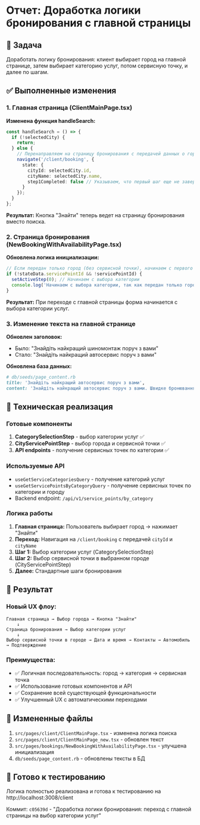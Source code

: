 # Отчет: Доработка логики бронирования с главной страницы

## 🎯 Задача
Доработать логику бронирования: клиент выбирает город на главной странице, затем выбирает категорию услуг, потом сервисную точку, и далее по шагам.

## ✅ Выполненные изменения

### 1. Главная страница (ClientMainPage.tsx)
**Изменена функция handleSearch:**
```typescript
const handleSearch = () => {
  if (!selectedCity) {
    return;
  } else {
    // Перенаправляем на страницу бронирования с передачей данных о городе
    navigate('/client/booking', {
      state: {
        cityId: selectedCity.id,
        cityName: selectedCity.name,
        step1Completed: false // Указываем, что первый шаг еще не завершен
      }
    });
  }
};
```

**Результат:** Кнопка "Знайти" теперь ведет на страницу бронирования вместо поиска.

### 2. Страница бронирования (NewBookingWithAvailabilityPage.tsx)
**Обновлена логика инициализации:**
```typescript
// Если передан только город (без сервисной точки), начинаем с первого шага (выбор категории)
if (!stateData.servicePointId && !servicePointId) {
  setActiveStep(0); // Начинаем с выбора категории
  console.log('Начинаем с выбора категории, так как передан только город');
}
```

**Результат:** При переходе с главной страницы форма начинается с выбора категории услуг.

### 3. Изменение текста на главной странице
**Обновлен заголовок:**
- Было: "Знайдіть найкращий шиномонтаж поруч з вами"
- Стало: "Знайдіть найкращий автосервис поруч з вами"

**Обновлена база данных:**
```ruby
# db/seeds/page_content.rb
title: 'Знайдіть найкращий автосервис поруч з вами',
content: 'Знайдіть найкращий автосервис поруч з вами. Швидке бронювання, перевірені майстри.',
```

## 🔧 Техническая реализация

### Готовые компоненты
1. **CategorySelectionStep** - выбор категории услуг ✅
2. **CityServicePointStep** - выбор города и сервисной точки ✅
3. **API endpoints** - получение сервисных точек по категории ✅

### Используемые API
- `useGetServiceCategoriesQuery` - получение категорий услуг
- `useGetServicePointsByCategoryQuery` - получение сервисных точек по категории и городу
- Backend endpoint: `/api/v1/service_points/by_category`

### Логика работы
1. **Главная страница:** Пользователь выбирает город → нажимает "Знайти"
2. **Переход:** Навигация на `/client/booking` с передачей `cityId` и `cityName`
3. **Шаг 1:** Выбор категории услуг (CategorySelectionStep)
4. **Шаг 2:** Выбор сервисной точки в выбранном городе (CityServicePointStep)
5. **Далее:** Стандартные шаги бронирования

## 🎯 Результат

### Новый UX флоу:
```
Главная страница → Выбор города → Кнопка "Знайти" 
    ↓
Страница бронирования → Выбор категории услуг
    ↓
Выбор сервисной точки в городе → Дата и время → Контакты → Автомобиль → Подтверждение
```

### Преимущества:
- ✅ Логичная последовательность: город → категория → сервисная точка
- ✅ Использование готовых компонентов и API
- ✅ Сохранение всей существующей функциональности
- ✅ Улучшенный UX с автоматическими переходами

## 📁 Измененные файлы
1. `src/pages/client/ClientMainPage.tsx` - изменена логика поиска
2. `src/pages/client/ClientMainPage_new.tsx` - обновлен текст
3. `src/pages/bookings/NewBookingWithAvailabilityPage.tsx` - улучшена инициализация
4. `db/seeds/page_content.rb` - обновлены тексты в БД

## 🚀 Готово к тестированию
Логика полностью реализована и готова к тестированию на http://localhost:3008/client

Коммит: `c05639d` - "Доработка логики бронирования: переход с главной страницы на выбор категории услуг" 